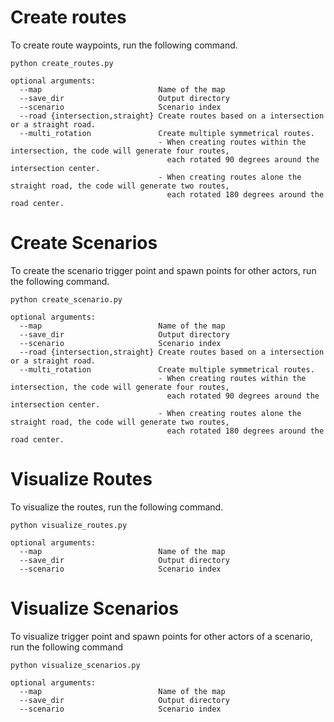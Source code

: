 # Create routes
To create route waypoints, run the following command.
```
python create_routes.py

optional arguments:
  --map                          Name of the map
  --save_dir                     Output directory
  --scenario                     Scenario index
  --road {intersection,straight} Create routes based on a intersection or a straight road.
  --multi_rotation               Create multiple symmetrical routes. 
                                 - When creating routes within the intersection, the code will generate four routes, 
                                   each rotated 90 degrees around the intersection center. 
                                 - When creating routes alone the straight road, the code will generate two routes, 
                                   each rotated 180 degrees around the road center.
```

# Create Scenarios
To create the scenario trigger point and spawn points for other actors, run the following command.
```
python create_scenario.py

optional arguments:
  --map                          Name of the map
  --save_dir                     Output directory
  --scenario                     Scenario index
  --road {intersection,straight} Create routes based on a intersection or a straight road.
  --multi_rotation               Create multiple symmetrical routes. 
                                 - When creating routes within the intersection, the code will generate four routes, 
                                   each rotated 90 degrees around the intersection center. 
                                 - When creating routes alone the straight road, the code will generate two routes, 
                                   each rotated 180 degrees around the road center.
```

# Visualize Routes
To visualize the routes, run the following command.
```
python visualize_routes.py

optional arguments:
  --map                          Name of the map
  --save_dir                     Output directory
  --scenario                     Scenario index
```

# Visualize Scenarios
To visualize trigger point and spawn points for other actors of a scenario, run the following command
```
python visualize_scenarios.py

optional arguments:
  --map                          Name of the map
  --save_dir                     Output directory
  --scenario                     Scenario index
```